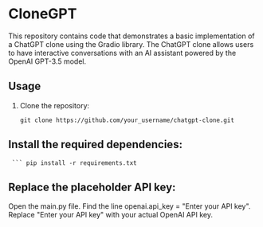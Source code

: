 # CloneGPT

This repository contains code that demonstrates a basic implementation of a ChatGPT clone using the Gradio library. The ChatGPT clone allows users to have interactive conversations with an AI assistant powered by the OpenAI GPT-3.5 model.

## Usage

1. Clone the repository:

   ```shell
   git clone https://github.com/your_username/chatgpt-clone.git
## Install the required dependencies:
     ``` pip install -r requirements.txt

## Replace the placeholder API key:

Open the main.py file.
Find the line openai.api_key = "Enter your API key".
Replace "Enter your API key" with your actual OpenAI API key.

